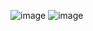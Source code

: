 ![image](https://user-images.githubusercontent.com/38921656/67681014-d3e41f00-f9cf-11e9-9d66-bb30289cb508.png)
![image](https://user-images.githubusercontent.com/38921656/67680779-53bdb980-f9cf-11e9-9cc3-ca23adc3c1a7.png)
